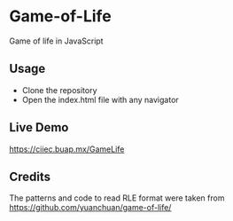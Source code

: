 # Game-of-Life
Game of life in JavaScript

## Usage

- Clone the repository
- Open the index.html file with any navigator


## Live Demo

https://ciiec.buap.mx/GameLife

## Credits
The patterns and code to read RLE format were taken from https://github.com/yuanchuan/game-of-life/
